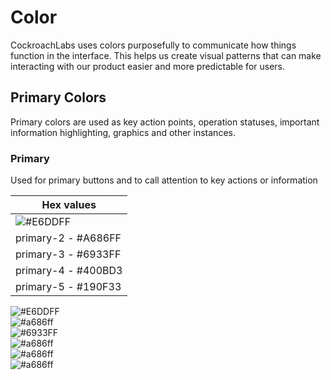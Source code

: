 # Color

CockroachLabs uses colors purposefully to communicate how things function in the interface. This helps us create visual patterns that can make interacting with our product easier and more predictable for users. 

## Primary Colors

Primary colors are used as key action points,  operation statuses, important information highlighting, graphics and other instances. 

### Primary

Used for primary buttons and to call attention to key actions or information

| Hex values |
| --- |
| ![#E6DDFF](https://placehold.it/225px40px&font=helvetica/E6DDFF/000000?text=PRIMARY-1-E6DDFF) |
| primary-2 - #A686FF |
| primary-3 - #6933FF |
| primary-4 - #400BD3 |
| primary-5 - #190F33 |

![#E6DDFF](https://placehold.it/225px40px&font=helvetica/E6DDFF/000000?text=PRIMARY-1-E6DDFF)  
![#a686ff](https://placehold.it/225px40px&font=helvetica/a686ff/000000?text=PRIMARY-2-A686FF)  
![#6933FF](https://placehold.it/225px40px&font=helvetica/6933FF/000000?text=PRIMARY-3-6933FF)  
![#a686ff](https://placehold.it/225px40px&font=helvetica/a686ff/000000?text=PRIMARY-2)   
![#a686ff](https://placehold.it/225px40px&font=helvetica/a686ff/000000?text=PRIMARY-2)   
![#a686ff](https://placehold.it/225px40px&font=helvetica/a686ff/000000?text=PRIMARY-2)  

